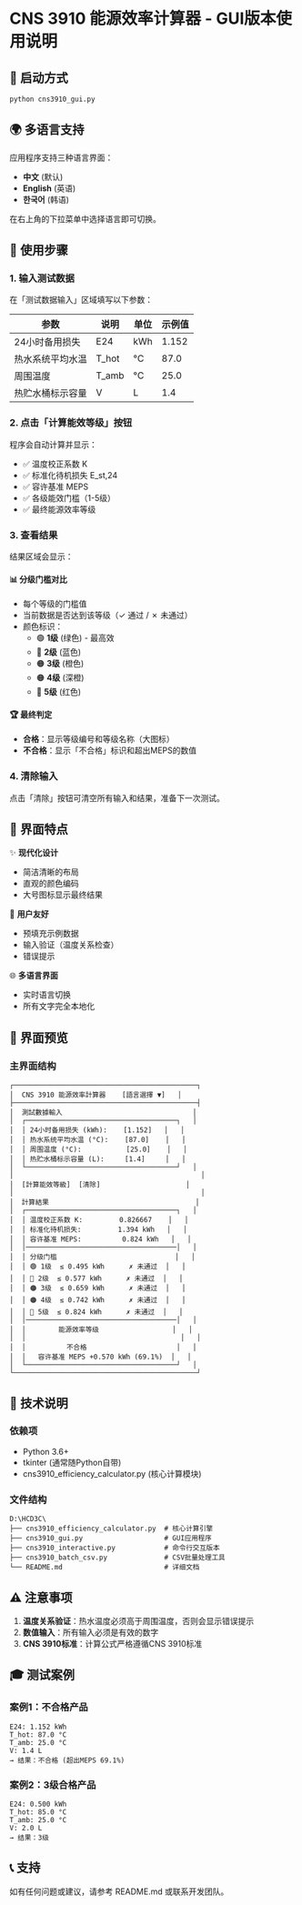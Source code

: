 # CNS 3910 能源效率计算器 - GUI版本使用说明

## 🚀 启动方式

```bash
python cns3910_gui.py
```

## 🌍 多语言支持

应用程序支持三种语言界面：
- **中文** (默认)
- **English** (英语)
- **한국어** (韩语)

在右上角的下拉菜单中选择语言即可切换。

## 📝 使用步骤

### 1. 输入测试数据

在「测试数据输入」区域填写以下参数：

| 参数 | 说明 | 单位 | 示例值 |
|------|------|------|--------|
| 24小时备用损失 | E24 | kWh | 1.152 |
| 热水系统平均水温 | T_hot | °C | 87.0 |
| 周围温度 | T_amb | °C | 25.0 |
| 热贮水桶标示容量 | V | L | 1.4 |

### 2. 点击「计算能效等级」按钮

程序会自动计算并显示：
- ✅ 温度校正系数 K
- ✅ 标准化待机损失 E_st,24
- ✅ 容许基准 MEPS
- ✅ 各级能效门槛（1-5级）
- ✅ 最终能源效率等级

### 3. 查看结果

结果区域会显示：

#### 📊 分级门槛对比
- 每个等级的门槛值
- 当前数据是否达到该等级（✓ 通过 / ✗ 未通过）
- 颜色标识：
  - 🟢 **1级** (绿色) - 最高效
  - 🔵 **2级** (蓝色)
  - 🟠 **3级** (橙色)
  - 🟠 **4级** (深橙)
  - 🔴 **5级** (红色)

#### 🏆 最终判定
- **合格**：显示等级编号和等级名称（大图标）
- **不合格**：显示「不合格」标识和超出MEPS的数值

### 4. 清除输入

点击「清除」按钮可清空所有输入和结果，准备下一次测试。

## 🎨 界面特点

✨ **现代化设计**
- 简洁清晰的布局
- 直观的颜色编码
- 大号图标显示最终结果

🎯 **用户友好**
- 预填充示例数据
- 输入验证（温度关系检查）
- 错误提示

🌐 **多语言界面**
- 实时语言切换
- 所有文字完全本地化

## 📱 界面预览

### 主界面结构

```
┌─────────────────────────────────────────────┐
│  CNS 3910 能源效率計算器    [語言選擇 ▼]   │
├─────────────────────────────────────────────┤
│  測試數據輸入                                │
│  ┌─────────────────────────────────────┐   │
│  │ 24小时备用损失 (kWh):    [1.152]   │   │
│  │ 热水系统平均水温 (°C):    [87.0]    │   │
│  │ 周围温度 (°C):           [25.0]    │   │
│  │ 热贮水桶标示容量 (L):     [1.4]     │   │
│  └─────────────────────────────────────┘   │
│                                              │
│  [計算能效等級]  [清除]                     │
│                                              │
│  計算結果                                    │
│  ┌─────────────────────────────────────┐   │
│  │ 温度校正系数 K:         0.826667    │   │
│  │ 标准化待机损失:         1.394 kWh   │   │
│  │ 容许基准 MEPS:          0.824 kWh   │   │
│  │─────────────────────────────────────│   │
│  │ 分级门槛                             │   │
│  │ 🟢 1级  ≤ 0.495 kWh      ✗ 未通过  │   │
│  │ 🔵 2级  ≤ 0.577 kWh      ✗ 未通过  │   │
│  │ 🟠 3级  ≤ 0.659 kWh      ✗ 未通过  │   │
│  │ 🟠 4级  ≤ 0.742 kWh      ✗ 未通过  │   │
│  │ 🔴 5级  ≤ 0.824 kWh      ✗ 未通过  │   │
│  │─────────────────────────────────────│   │
│  │        能源效率等级                  │   │
│  │                                      │   │
│  │          不合格                      │   │
│  │   容许基准 MEPS +0.570 kWh (69.1%)  │   │
│  └─────────────────────────────────────┘   │
└─────────────────────────────────────────────┘
```

## 🔧 技术说明

### 依赖项
- Python 3.6+
- tkinter (通常随Python自带)
- cns3910_efficiency_calculator.py (核心计算模块)

### 文件结构
```
D:\HCD3C\
├── cns3910_efficiency_calculator.py  # 核心计算引擎
├── cns3910_gui.py                    # GUI应用程序
├── cns3910_interactive.py            # 命令行交互版本
├── cns3910_batch_csv.py              # CSV批量处理工具
└── README.md                         # 详细文档
```

## ⚠️ 注意事项

1. **温度关系验证**：热水温度必须高于周围温度，否则会显示错误提示
2. **数值输入**：所有输入必须是有效的数字
3. **CNS 3910标准**：计算公式严格遵循CNS 3910标准

## 🎓 测试案例

### 案例1：不合格产品
```
E24: 1.152 kWh
T_hot: 87.0 °C
T_amb: 25.0 °C
V: 1.4 L
→ 结果：不合格 (超出MEPS 69.1%)
```

### 案例2：3级合格产品
```
E24: 0.500 kWh
T_hot: 85.0 °C
T_amb: 25.0 °C
V: 2.0 L
→ 结果：3级
```

## 📞 支持

如有任何问题或建议，请参考 README.md 或联系开发团队。

